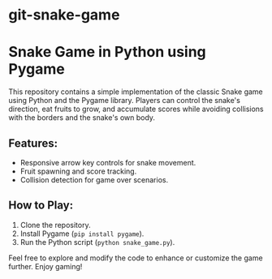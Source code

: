 # git-snake-game
# Snake Game in Python using Pygame

This repository contains a simple implementation of the classic Snake game using Python and the Pygame library. Players can control the snake's direction, eat fruits to grow, and accumulate scores while avoiding collisions with the borders and the snake's own body.

## Features:
- Responsive arrow key controls for snake movement.
- Fruit spawning and score tracking.
- Collision detection for game over scenarios.

## How to Play:
1. Clone the repository.
2. Install Pygame (`pip install pygame`).
3. Run the Python script (`python snake_game.py`).

Feel free to explore and modify the code to enhance or customize the game further. Enjoy gaming!

